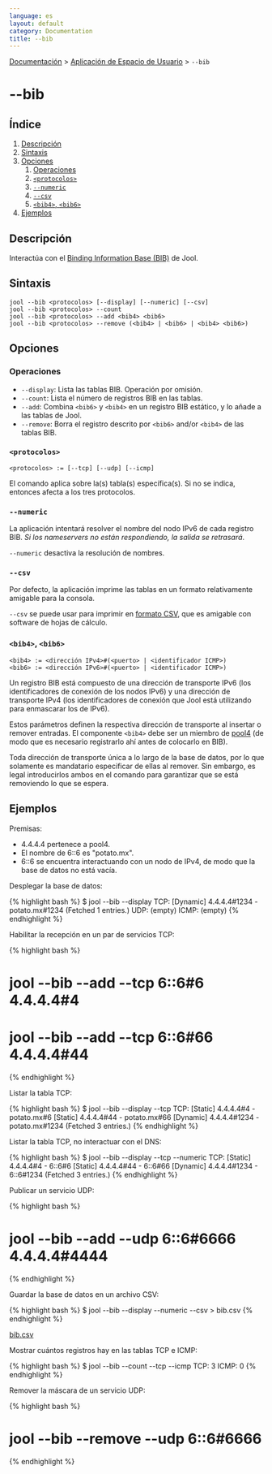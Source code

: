 ```yaml
---
language: es
layout: default
category: Documentation
title: --bib
---
```


[Documentación](documentation.html) > [Aplicación de Espacio de Usuario](documentation.html#aplicacin-de-espacio-de-usuario) > `--bib`

# \--bib

## Índice

1. [Descripción](#descripcin)
2. [Sintaxis](#sintaxis)
3. [Opciones](#opciones)
   1. [Operaciones](#operaciones)
   2. [`<protocolos>`](#protocolos)
   3. [`--numeric`](#numeric)
   4. [`--csv`](#csv)
   5. [`<bib4>`, `<bib6>`](#bib4-bib6)
4. [Ejemplos](#ejemplos)

## Descripción

Interactúa con el [Binding Information Base (BIB)](bib.html) de Jool.


## Sintaxis

	jool --bib <protocolos> [--display] [--numeric] [--csv]
	jool --bib <protocolos> --count
	jool --bib <protocolos> --add <bib4> <bib6>
	jool --bib <protocolos> --remove (<bib4> | <bib6> | <bib4> <bib6>)

## Opciones

### Operaciones

* `--display`: Lista las tablas BIB. Operación por omisión.
* `--count`: Lista el número de registros BIB en las tablas.
* `--add`: Combina `<bib6>` y `<bib4>` en un registro BIB estático, y lo añade a las tablas de Jool.
* `--remove`: Borra el registro descrito por `<bib6>` and/or `<bib4>` de las tablas BIB.

### `<protocolos>`

	<protocolos> := [--tcp] [--udp] [--icmp]

El comando aplica sobre la(s) tabla(s) específica(s). Si no se indica, entonces afecta a los tres protocolos.

### `--numeric`

La aplicación intentará resolver el nombre del nodo IPv6 de cada registro BIB. _Si los nameservers no están respondiendo, la salida se retrasará_.

`--numeric` desactiva la resolución de nombres.

### `--csv`

Por defecto, la aplicación imprime las tablas en un formato relativamente amigable para la consola.

`--csv` se puede usar para imprimir en [formato CSV](http://es.wikipedia.org/wiki/CSV), que es amigable con software de hojas de cálculo.


### `<bib4>`, `<bib6>`

	<bib4> := <dirección IPv4>#(<puerto> | <identificador ICMP>)
	<bib6> := <dirección IPv6>#(<puerto> | <identificador ICMP>)

Un registro BIB está compuesto de una dirección de transporte IPv6 (los identificadores de conexión de los nodos IPv6) y una dirección de transporte IPv4 (los identificadores de conexión que Jool está utilizando para enmascarar los de IPv6).

Estos parámetros definen la respectiva dirección de transporte al insertar o remover entradas. El componente `<bib4>` debe ser un miembro de [pool4](usr-flags-pool4.html) (de modo que es necesario registrarlo ahí antes de colocarlo en BIB).

Toda dirección de transporte única a lo largo de la base de datos, por lo que solamente es mandatario especificar de ellas al remover. Sin embargo, es legal introducirlos ambos en el comando para garantizar que se está removiendo lo que se espera.

## Ejemplos

Premisas:

* 4.4.4.4 pertenece a pool4.
* El nombre de 6::6 es "potato.mx".
* 6::6 se encuentra interactuando con un nodo de IPv4, de modo que la base de datos no está vacía.

Desplegar la base de datos:

{% highlight bash %}
$ jool --bib --display
TCP:
[Dynamic] 4.4.4.4#1234 - potato.mx#1234
  (Fetched 1 entries.)
UDP:
  (empty)
ICMP:
  (empty)
{% endhighlight %}

Habilitar la recepción en un par de servicios TCP:

{% highlight bash %}
# jool --bib --add --tcp 6::6#6 4.4.4.4#4
# jool --bib --add --tcp 6::6#66 4.4.4.4#44
{% endhighlight %}

Listar la tabla TCP:

{% highlight bash %}
$ jool --bib --display --tcp
TCP:
[Static] 4.4.4.4#4 - potato.mx#6
[Static] 4.4.4.4#44 - potato.mx#66
[Dynamic] 4.4.4.4#1234 - potato.mx#1234
  (Fetched 3 entries.)
{% endhighlight %}

Listar la tabla TCP, no interactuar con el DNS:

{% highlight bash %}
$ jool --bib --display --tcp --numeric
TCP:
[Static] 4.4.4.4#4 - 6::6#6
[Static] 4.4.4.4#44 - 6::6#66
[Dynamic] 4.4.4.4#1234 - 6::6#1234
  (Fetched 3 entries.)
{% endhighlight %}

Publicar un servicio UDP:

{% highlight bash %}
# jool --bib --add --udp 6::6#6666 4.4.4.4#4444
{% endhighlight %}

Guardar la base de datos en un archivo CSV:

{% highlight bash %}
$ jool --bib --display --numeric --csv > bib.csv
{% endhighlight %}

[bib.csv](../obj/bib.csv)

Mostrar cuántos registros hay en las tablas TCP e ICMP:

{% highlight bash %}
$ jool --bib --count --tcp --icmp
TCP: 3
ICMP: 0
{% endhighlight %}

Remover la máscara de un servicio UDP:

{% highlight bash %}
# jool --bib --remove --udp 6::6#6666
{% endhighlight %}

